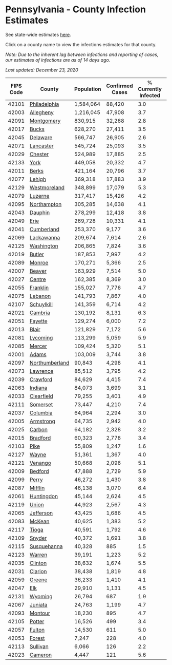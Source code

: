 # Pennsylvania - County Infection Estimates

See state-wide estimates [here](/infections/us-pa).

Click on a county name to view the infections estimates for that county.

*Note: Due to the inherent lag between infections and reporting of cases, our estimates of infections are as of 14 days ago.*

*Last updated: December 23, 2020*

|   FIPS Code |                           County |   Population |   Confirmed Cases |   % Currently Infected |   % Total Infected |
|-------------|----------------------------------|--------------|-------------------|------------------------|--------------------|
|       42101 |     [Philadelphia](philadelphia) |    1,584,064 |            88,420 |                    3.0 |               22.1 |
|       42003 |           [Allegheny](allegheny) |    1,216,045 |            47,908 |                    3.7 |               12.3 |
|       42091 |         [Montgomery](montgomery) |      830,915 |            32,268 |                    2.8 |               14.7 |
|       42017 |                   [Bucks](bucks) |      628,270 |            27,411 |                    3.5 |               15.9 |
|       42045 |             [Delaware](delaware) |      566,747 |            26,905 |                    2.6 |               18.2 |
|       42071 |           [Lancaster](lancaster) |      545,724 |            25,093 |                    3.5 |               15.7 |
|       42029 |               [Chester](chester) |      524,989 |            17,885 |                    2.5 |               11.8 |
|       42133 |                     [York](york) |      449,058 |            20,332 |                    4.7 |               14.2 |
|       42011 |                   [Berks](berks) |      421,164 |            20,796 |                    3.7 |               18.3 |
|       42077 |                 [Lehigh](lehigh) |      369,318 |            17,883 |                    3.9 |               18.7 |
|       42129 |     [Westmoreland](westmoreland) |      348,899 |            17,079 |                    5.3 |               14.9 |
|       42079 |               [Luzerne](luzerne) |      317,417 |            15,426 |                    4.2 |               18.3 |
|       42095 |       [Northampton](northampton) |      305,285 |            14,638 |                    4.1 |               18.1 |
|       42043 |               [Dauphin](dauphin) |      278,299 |            12,418 |                    3.8 |               14.7 |
|       42049 |                     [Erie](erie) |      269,728 |            10,331 |                    4.1 |               11.5 |
|       42041 |         [Cumberland](cumberland) |      253,370 |             9,177 |                    3.6 |               11.6 |
|       42069 |         [Lackawanna](lackawanna) |      209,674 |             7,614 |                    2.6 |               13.3 |
|       42125 |         [Washington](washington) |      206,865 |             7,824 |                    3.6 |               11.4 |
|       42019 |                 [Butler](butler) |      187,853 |             7,997 |                    4.2 |               13.0 |
|       42089 |                 [Monroe](monroe) |      170,271 |             5,366 |                    2.5 |               13.1 |
|       42007 |                 [Beaver](beaver) |      163,929 |             7,514 |                    5.0 |               15.0 |
|       42027 |                 [Centre](centre) |      162,385 |             8,369 |                    3.0 |               15.3 |
|       42055 |             [Franklin](franklin) |      155,027 |             7,776 |                    4.7 |               16.3 |
|       42075 |               [Lebanon](lebanon) |      141,793 |             7,867 |                    4.0 |               19.2 |
|       42107 |         [Schuylkill](schuylkill) |      141,359 |             6,714 |                    4.2 |               15.4 |
|       42021 |               [Cambria](cambria) |      130,192 |             8,131 |                    6.3 |               18.9 |
|       42051 |               [Fayette](fayette) |      129,274 |             6,000 |                    7.2 |               13.8 |
|       42013 |                   [Blair](blair) |      121,829 |             7,172 |                    5.6 |               17.6 |
|       42081 |             [Lycoming](lycoming) |      113,299 |             5,059 |                    5.9 |               13.4 |
|       42085 |                 [Mercer](mercer) |      109,424 |             5,320 |                    5.1 |               14.7 |
|       42001 |                   [Adams](adams) |      103,009 |             3,744 |                    3.8 |               11.4 |
|       42097 | [Northumberland](northumberland) |       90,843 |             4,298 |                    4.1 |               14.5 |
|       42073 |             [Lawrence](lawrence) |       85,512 |             3,795 |                    4.2 |               13.5 |
|       42039 |             [Crawford](crawford) |       84,629 |             4,415 |                    7.4 |               15.8 |
|       42063 |               [Indiana](indiana) |       84,073 |             3,699 |                    3.1 |               13.6 |
|       42033 |         [Clearfield](clearfield) |       79,255 |             3,401 |                    4.9 |               12.9 |
|       42111 |             [Somerset](somerset) |       73,447 |             4,210 |                    7.4 |               17.0 |
|       42037 |             [Columbia](columbia) |       64,964 |             2,294 |                    3.0 |               12.7 |
|       42005 |           [Armstrong](armstrong) |       64,735 |             2,942 |                    4.0 |               13.7 |
|       42025 |                 [Carbon](carbon) |       64,182 |             2,328 |                    3.2 |               12.1 |
|       42015 |             [Bradford](bradford) |       60,323 |             2,778 |                    3.4 |               13.8 |
|       42103 |                     [Pike](pike) |       55,809 |             1,247 |                    1.6 |               10.5 |
|       42127 |                   [Wayne](wayne) |       51,361 |             1,367 |                    4.0 |                9.0 |
|       42121 |               [Venango](venango) |       50,668 |             2,096 |                    5.1 |               12.1 |
|       42009 |               [Bedford](bedford) |       47,888 |             2,729 |                    5.9 |               17.4 |
|       42099 |                   [Perry](perry) |       46,272 |             1,430 |                    3.8 |                9.3 |
|       42087 |               [Mifflin](mifflin) |       46,138 |             3,070 |                    6.4 |               20.7 |
|       42061 |         [Huntingdon](huntingdon) |       45,144 |             2,624 |                    4.5 |               18.1 |
|       42119 |                   [Union](union) |       44,923 |             2,567 |                    4.3 |               17.0 |
|       42065 |           [Jefferson](jefferson) |       43,425 |             1,686 |                    4.5 |               11.6 |
|       42083 |                 [McKean](mckean) |       40,625 |             1,383 |                    5.2 |               10.0 |
|       42117 |                   [Tioga](tioga) |       40,591 |             1,792 |                    4.6 |               13.4 |
|       42109 |                 [Snyder](snyder) |       40,372 |             1,691 |                    3.8 |               12.7 |
|       42115 |       [Susquehanna](susquehanna) |       40,328 |               885 |                    1.5 |                7.7 |
|       42123 |                 [Warren](warren) |       39,191 |             1,223 |                    5.2 |                8.4 |
|       42035 |               [Clinton](clinton) |       38,632 |             1,674 |                    5.5 |               12.9 |
|       42031 |               [Clarion](clarion) |       38,438 |             1,819 |                    4.8 |               14.5 |
|       42059 |                 [Greene](greene) |       36,233 |             1,410 |                    4.1 |               11.6 |
|       42047 |                       [Elk](elk) |       29,910 |             1,131 |                    4.5 |               10.9 |
|       42131 |               [Wyoming](wyoming) |       26,794 |               687 |                    1.9 |                8.0 |
|       42067 |               [Juniata](juniata) |       24,763 |             1,199 |                    4.7 |               16.3 |
|       42093 |               [Montour](montour) |       18,230 |               895 |                    4.7 |               19.7 |
|       42105 |                 [Potter](potter) |       16,526 |               499 |                    3.4 |                9.3 |
|       42057 |                 [Fulton](fulton) |       14,530 |               611 |                    5.0 |               12.7 |
|       42053 |                 [Forest](forest) |        7,247 |               228 |                    4.0 |                9.5 |
|       42113 |             [Sullivan](sullivan) |        6,066 |               126 |                    2.2 |                6.4 |
|       42023 |               [Cameron](cameron) |        4,447 |               121 |                    5.6 |                8.0 |